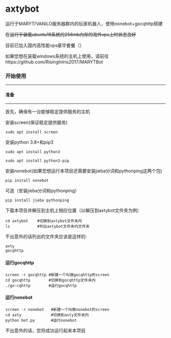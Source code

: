 # axtybot
运行于MARYT/VANILO服务器群内的玩家机器人，使用nonebot+gocqhttp搭建

~~在运行于装载ubuntu18系统的256mb内存的海外vps上时状态良好~~

目前已加入国内高性能vps豪华套餐（）

如果您想在装载windows系统的主机上使用，请前往https://github.com/RisingInIris2017/MARYTBot

### **开始使用**

------
#### **准备**

------

首先，确保有一台能够稳定提供服务的主机

安装screen(保证稳定提供服务)

```
sudo apt install screen
```

安装python 3.8+和pip3

```
sudo apt install python3
```

```
sudo apt install python3-pip
```

安装nonebot(如果您想运行本项目还需要安装jieba分词和pythonping这两个包)

```
pip install nonebot
```
可选（安装jieba分词和pythonping）
```
pip install jieba pythonping
```


下载本项目并解压到主机上相应位置（以解压到axtybot文件夹为例）

```
cd axtybot    #切换到axtybot文件夹内
ls            #列出axtybot文件夹内文件夹
```

不出意外的话列出的文件夹应该是这样的:

```
axty
gocqhttp
```
#### **运行gocqhttp**
```
screen -r gocqhttp #新建一个叫做gocqhttp的screen
cd gocqhttp        #切换到gocqhttp文件夹内
./go-cqhttp        #运行gocqhttp
```

#### **运行nonebot**

```
screen -r nonebot   #新建一个叫做nonebot的screen
cd axty             #切换到axty文件夹内
python bot.py       #运行nonebot
```

不出意外的话，您将成功运行起来本项目
